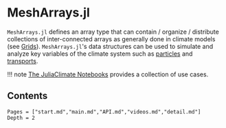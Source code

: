 # MeshArrays.jl

`MeshArrays.jl` defines an array type that can contain / organize / distribute collections of inter-connected arrays as generally done in climate models (see [Grids](@ref)). `MeshArrays.jl`'s data structures can be used to simulate and analyze key variables of the climate system such as [particles](https://doi.org/10.21105/joss.02813) and [transports](https://doi.org/10.1038/s41561-019-0333-7).

!!! note
    [The JuliaClimate Notebooks](https://juliaclimate.github.io/GlobalOceanNotebooks/) provides a collection of use cases.


## Contents

```@contents
Pages = ["start.md","main.md","API.md","videos.md","detail.md"]
Depth = 2
```
